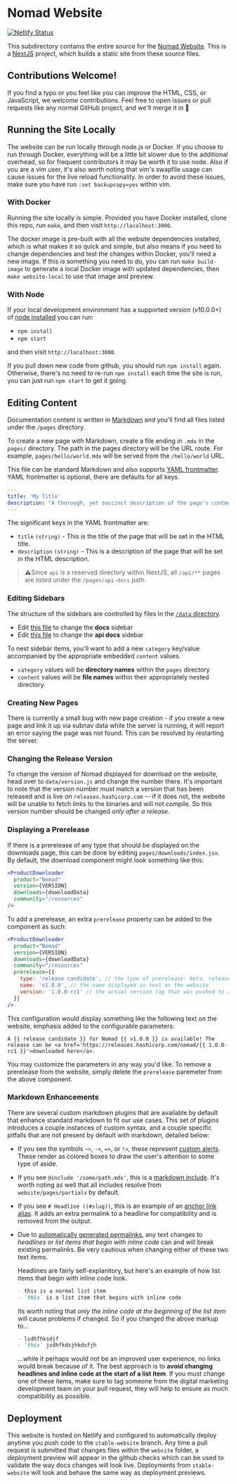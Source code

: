 # Nomad Website

[![Netlify Status](https://img.shields.io/netlify/f7fa8963-0022-4a0e-9ccf-f5385355906b?style=flat-square)](https://app.netlify.com/sites/nomad-docs-platform/deploys)

This subdirectory contains the entire source for the [Nomad Website](https://nomadproject.io/). This is a [NextJS](https://nextjs.org/) project, which builds a static site from these source files.

## Contributions Welcome!

If you find a typo or you feel like you can improve the HTML, CSS, or JavaScript, we welcome contributions. Feel free to open issues or pull requests like any normal GitHub project, and we'll merge it in 🚀

## Running the Site Locally

The website can be run locally through node.js or Docker. If you choose to run through Docker, everything will be a little bit slower due to the additional overhead, so for frequent contributors it may be worth it to use node. Also if you are a vim user, it's also worth noting that vim's swapfile usage can cause issues for the live reload functionality. In order to avoid these issues, make sure you have run `:set backupcopy=yes` within vim.

### With Docker

Running the site locally is simple. Provided you have Docker installed, clone this repo, run `make`, and then visit `http://localhost:3000`.

The docker image is pre-built with all the website dependencies installed, which is what makes it so quick and simple, but also means if you need to change dependencies and test the changes within Docker, you'll need a new image. If this is something you need to do, you can run `make build-image` to generate a local Docker image with updated dependencies, then `make website-local` to use that image and preview.

### With Node

If your local development environment has a supported version (v10.0.0+) of [node installed](https://nodejs.org/en/) you can run:

- `npm install`
- `npm start`

and then visit `http://localhost:3000`.

If you pull down new code from github, you should run `npm install` again. Otherwise, there's no need to re-run `npm install` each time the site is run, you can just run `npm start` to get it going.

## Editing Content

Documentation content is written in [Markdown](https://www.markdownguide.org/cheat-sheet/) and you'll find all files listed under the `/pages` directory.

To create a new page with Markdown, create a file ending in `.mdx` in the `pages/` directory. The path in the pages directory will be the URL route. For example, `pages/hello/world.mdx` will be served from the `/hello/world` URL.

This file can be standard Markdown and also supports [YAML frontmatter](https://middlemanapp.com/basics/frontmatter/). YAML frontmatter is optional, there are defaults for all keys.

```yaml
---
title: 'My Title'
description: "A thorough, yet succinct description of the page's contents"
---

```

The significant keys in the YAML frontmatter are:

- `title` `(string)` - This is the title of the page that will be set in the HTML title.
- `description` `(string)` - This is a description of the page that will be set in the HTML description.

> ⚠️Since `api` is a reserved directory within NextJS, all `/api/**` pages are listed under the `/pages/api-docs` path.

### Editing Sidebars

The structure of the sidebars are controlled by files in the [`/data` directory](data).

- Edit [this file](data/docs-navigation.js) to change the **docs** sidebar
- Edit [this file](data/api-navigation.js) to change the **api docs** sidebar

To nest sidebar items, you'll want to add a new `category` key/value accompanied by the appropriate embedded `content` values.

- `category` values will be **directory names** within the `pages` directory
- `content` values will be **file names** within their appropriately nested directory.

### Creating New Pages

There is currently a small bug with new page creation - if you create a new page and link it up via subnav data while the server is running, it will report an error saying the page was not found. This can be resolved by restarting the server.

### Changing the Release Version

To change the version of Nomad displayed for download on the website, head over to `data/version.js` and change the number there. It's important to note that the version number must match a version that has been released and is live on `releases.hashicorp.com` -- if it does not, the website will be unable to fetch links to the binaries and will not compile. So this version number should be changed _only after a release_.

### Displaying a Prerelease

If there is a prerelease of any type that should be displayed on the downloads page, this can be done by editing `pages/downloads/index.jsx`. By default, the download component might look something like this:

```jsx
<ProductDownloader
  product="Nomad"
  version={VERSION}
  downloads={downloadData}
  community="/resources"
/>
```

To add a prerelease, an extra `prerelease` property can be added to the component as such:

```jsx
<ProductDownloader
  product="Nomad"
  version={VERSION}
  downloads={downloadData}
  community="/resources"
  prerelease={{
    type: 'release candidate', // the type of prerelease: beta, release candidate, etc.
    name: 'v1.0.0', // the name displayed in text on the website
    version: '1.0.0-rc1' // the actual version tag that was pushed to releases.hashicorp.com
  }}
/>
```

This configuration would display something like the following text on the website, emphasis added to the configurable parameters:

```
A {{ release candidate }} for Nomad {{ v1.0.0 }} is available! The release can be <a href='https://releases.hashicorp.com/nomad/{{ 1.0.0-rc1 }}'>downloaded here</a>.
```

You may customize the parameters in any way you'd like. To remove a prerelease from the website, simply delete the `prerelease` paremeter from the above component.

### Markdown Enhancements

There are several custom markdown plugins that are available by default that enhance standard markdown to fit our use cases. This set of plugins introduces a couple instances of custom syntax, and a couple specific pitfalls that are not present by default with markdown, detailed below:

- If you see the symbols `~>`, `->`, `=>`, or `!>`, these represent [custom alerts](https://github.com/hashicorp/remark-plugins/tree/master/plugins/paragraph-custom-alerts#paragraph-custom-alerts). These render as colored boxes to draw the user's attention to some type of aside.
- If you see `@include '/some/path.mdx'`, this is a [markdown include](https://github.com/hashicorp/remark-plugins/tree/master/plugins/include-markdown#include-markdown-plugin). It's worth noting as well that all includes resolve from `website/pages/partials` by default.
- If you see `# Headline ((#slug))`, this is an example of an [anchor link alias](https://github.com/hashicorp/remark-plugins/tree/je.anchor-link-adjustments/plugins/anchor-links#anchor-link-aliases). It adds an extra permalink to a headline for compatibility and is removed from the output.
- Due to [automatically generated permalinks](https://github.com/hashicorp/remark-plugins/tree/je.anchor-link-adjustments/plugins/anchor-links#anchor-links), any text changes to _headlines_ or _list items that begin with inline code_ can and will break existing permalinks. Be very cautious when changing either of these two text items.

  Headlines are fairly self-explanitory, but here's an example of how list items that begin with inline code look.

  ```markdown
  - this is a normal list item
  - `this` is a list item that begins with inline code
  ```

  Its worth noting that _only the inline code at the beginning of the list item_ will cause problems if changed. So if you changed the above markup to...

  ```markdown
  - lsdhfhksdjf
  - `this` jsdhfkdsjhkdsfjh
  ```

  ...while it perhaps would not be an improved user experience, no links would break because of it. The best approach is to **avoid changing headlines and inline code at the start of a list item**. If you must change one of these items, make sure to tag someone from the digital marketing development team on your pull request, they will help to ensure as much compatibility as possible.

## Deployment

This website is hosted on Netlify and configured to automatically deploy anytime you push code to the `stable-website` branch. Any time a pull request is submitted that changes files within the `website` folder, a deployment preview will appear in the github checks which can be used to validate the way docs changes will look live. Deployments from `stable-website` will look and behave the same way as deployment previews.
